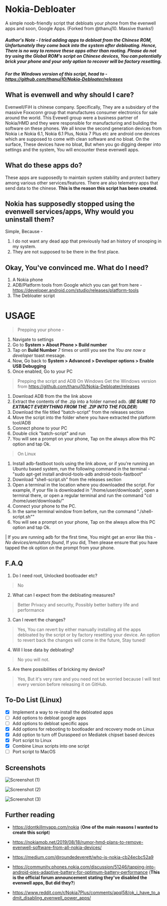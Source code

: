 
# Nokia-Debloater
A simple noob-friendly script that debloats your phone from the evenwell apps and soon, Google Apps. (Forked from @thanuj10. Massive thanks!)

##### Author's Note - I tried adding apps to debloat from the Chinese ROM, Unfortunately they come back into the system after debloating. Hence, There is no way to remove these apps other than rooting. Please do not try using the Global ROM's script on Chinese devices, You can potentially brick your phone and your only option to recover will be factory resetting.
##### For the Windows version of this script, head to - https://github.com/thanuj10/Nokia-Debloater/releases

## What is evenwell and why should I care?
Evenwell/FiH is chinese company. Specifically, They are a subsidary of the massive Foxxconn group that manufactures consumer electronics for sale around the world. 
This Evewell group were a business partner of Nokia/HMD and they were responsible for manufacturing and building the software on these phones. We all know the second generation devices from Nokia i.e Nokia 6.1, Nokia 6.1 Plus, Nokia 7 Plus etc are android one devices which are supposed to come with clean software and no bloat. On the surface, These devices have no bloat, But when you go digging deeper into settings and the system, You will encounter these evenwell apps. 


## What do these apps do?
These apps are supposedly to maintain system stability and protect battery among various other services/features. There are also telemetry apps that send data to the chinese. 
**This is the reason this script has been created.**


## Nokia has supposedly stopped using the evenwell services/apps, Why would you uninstall them?
Simple, Because -
1. I do not want any dead app that previously had an history of snooping in my system.
2. They are not supposed to be there in the first place.


## Okay, You've convinced me. What do I need?
1. A Nokia phone
2. ADB/Platform tools from Google which you can get from here - https://developer.android.com/studio/releases/platform-tools
3. The Debloater script


# USAGE
> Prepping your phone - 
1. Navigate to settings
2. Go to **System > About Phone > Build number**
3. Tap on **Build Number** 7 times or untill you see the *You are now a developer* toast message.
4. Now, Go back to **System > Advanced > Developer options > Enable USB Debugging**
5. Once enabled, Go to your PC

> Prepping the script and ADB
>	On Windows
> Get the Windows version from https://github.com/thanuj10/Nokia-Debloater/releases
1. Download ADB from the the link above
2. Extract the contents of the .zip into a folder named adb. (***BE SURE TO EXTRACT EVERYTHING FROM THE .ZIP INTO THE FOLDER***)
3. Download the file titled "batch-script" from the releases section
4. Move the script into the folder where you have extracted the platform tool/ADB
5. Connect phone to your PC
6. Double click "batch-script" and run
7. You will see a prompt on your phone, Tap on the always allow this PC option and tap Ok.

>	On Linux
1. Install adb-fastboot tools using the link above, or if you're running an Ubuntu based system, run the following command in the terminal - "sudo apt-get install android-tools-adb android-tools-fastboot"
2. Download "shell-script.sh" from the releases section
3. Open a terminal in the location where you downloaded the script. For example, if your file is downloaded in "/home/user/downloads", open a terminal there, or open a regular terminal and run the command "cd /home/user/downloads/"
4. Connect your phone to the PC.
5. In the same terminal window from before, run the command "./shell-script.sh""
6. You will see a prompt on your phone, Tap on the always allow this PC option and tap Ok.


| If you are running adb for the first time, You might get an error like this - *No devices/emulators found*, If you did, Then please ensure that you have tapped the ok option on the prompt from your phone. 

## F.A.Q

1. Do I need root, Unlocked bootloader etc?
> No

2. What can I expect from the debloating measures?
> Better Privacy and security, Possibly better battery life and performance

3. Can I revert the changes?
> Yes, You can revert by either manually installing all the apps debloated by the script or by factory resetting your device. An option to revert back the changes will come in the future, Stay tuned!

4. Will I lose data by debloating?
> No you will not. 

5. Are there possibilities of bricking my device?
> Yes, But it's very rare and you need not be worried because I will test every version before releasing it on GitHub.

## To-Do List (Linux)

- [x] Implement a way to re-install the debloated apps
- [ ] Add options to debloat google apps
- [ ] Add options to debloat specific apps
- [x] Add options for rebooting to bootloader and recovery mode on Linux
- [x] Add option to turn off Duraspeed on Mediatek chipset based devices
- [x] Port script to Linux
- [x] Combine Linux scripts into one script
- [ ] Port script to MacOS

## Screenshots

![Screenshot (1)](https://user-images.githubusercontent.com/43717642/68009819-f8c6e380-fca8-11e9-8cb3-9071807dc99e.png)

![Screenshot (2)](https://user-images.githubusercontent.com/43717642/68009823-fb293d80-fca8-11e9-828f-5c0fae57f3c4.png)

![Screenshot (3)](https://user-images.githubusercontent.com/43717642/68009826-fc5a6a80-fca8-11e9-9756-4586e4f8577e.png)


## Further reading 

- https://dontkillmyapp.com/nokia
(**One of the main reasons I wanted to create this script**)

- https://nokiamob.net/2019/08/18/rumor-hmd-plans-to-remove-evenwell-software-from-all-nokia-devices/

- https://medium.com/@roundedeverett/who-is-nokia-cb24ecbc52a9
- https://community.phones.nokia.com/discussion/51246/tapping-into-android-pies-adaptive-battery-for-optimum-battery-performance
(**This is the official forum announcement stating they've disabled the evenwell apps, But did they?**)

- https://www.reddit.com/r/Nokia7Plus/comments/apql58/ok_i_have_to_admit_disabling_evenwell_power_apps/


